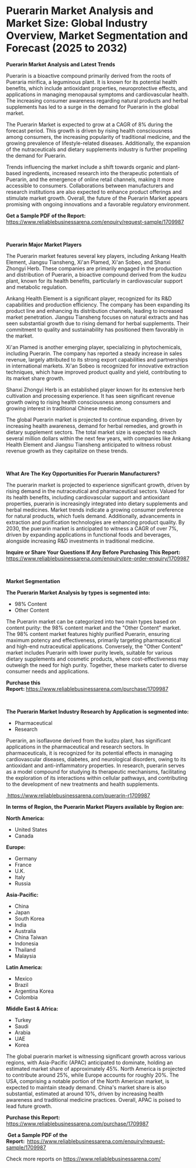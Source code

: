 <p><h1>Puerarin Market Analysis and Market Size: Global Industry Overview, Market Segmentation and Forecast (2025 to 2032)</h1></p><p><strong>Puerarin Market Analysis and Latest Trends</strong></p>
<p><p>Puerarin is a bioactive compound primarily derived from the roots of Pueraria mirifica, a leguminous plant. It is known for its potential health benefits, which include antioxidant properties, neuroprotective effects, and applications in managing menopausal symptoms and cardiovascular health. The increasing consumer awareness regarding natural products and herbal supplements has led to a surge in the demand for Puerarin in the global market.</p><p>The Puerarin Market is expected to grow at a CAGR of 8% during the forecast period. This growth is driven by rising health consciousness among consumers, the increasing popularity of traditional medicine, and the growing prevalence of lifestyle-related diseases. Additionally, the expansion of the nutraceuticals and dietary supplements industry is further propelling the demand for Puerarin. </p><p>Trends influencing the market include a shift towards organic and plant-based ingredients, increased research into the therapeutic potentials of Puerarin, and the emergence of online retail channels, making it more accessible to consumers. Collaborations between manufacturers and research institutions are also expected to enhance product offerings and stimulate market growth. Overall, the future of the Puerarin Market appears promising with ongoing innovations and a favorable regulatory environment.</p></p>
<p><strong>Get a Sample PDF of the Report:&nbsp;</strong> <a href="https://www.reliablebusinessarena.com/enquiry/request-sample/1709987?utm_campaign=3118&utm_medium=2&utm_source=Github&utm_content=ia&utm_term=08032025&utm_id=puerarin">https://www.reliablebusinessarena.com/enquiry/request-sample/1709987</a></p>
<p>&nbsp;</p>
<p><strong>Puerarin Major Market Players</strong></p>
<p><p>The Puerarin market features several key players, including Ankang Health Element, Jiangsu Tiansheng, Xi'an Plamed, Xi'an Sobeo, and Shanxi Zhongyi Herb. These companies are primarily engaged in the production and distribution of Puerarin, a bioactive compound derived from the kudzu plant, known for its health benefits, particularly in cardiovascular support and metabolic regulation.</p><p>Ankang Health Element is a significant player, recognized for its R&D capabilities and production efficiency. The company has been expanding its product line and enhancing its distribution channels, leading to increased market penetration. Jiangsu Tiansheng focuses on natural extracts and has seen substantial growth due to rising demand for herbal supplements. Their commitment to quality and sustainability has positioned them favorably in the market.</p><p>Xi'an Plamed is another emerging player, specializing in phytochemicals, including Puerarin. The company has reported a steady increase in sales revenue, largely attributed to its strong export capabilities and partnerships in international markets. Xi'an Sobeo is recognized for innovative extraction techniques, which have improved product quality and yield, contributing to its market share growth.</p><p>Shanxi Zhongyi Herb is an established player known for its extensive herb cultivation and processing experience. It has seen significant revenue growth owing to rising health consciousness among consumers and growing interest in traditional Chinese medicine.</p><p>The global Puerarin market is projected to continue expanding, driven by increasing health awareness, demand for herbal remedies, and growth in dietary supplement sectors. The total market size is expected to reach several million dollars within the next few years, with companies like Ankang Health Element and Jiangsu Tiansheng anticipated to witness robust revenue growth as they capitalize on these trends.</p></p>
<p>&nbsp;</p>
<p><strong>What Are The Key Opportunities For Puerarin Manufacturers?</strong></p>
<p><p>The puerarin market is projected to experience significant growth, driven by rising demand in the nutraceutical and pharmaceutical sectors. Valued for its health benefits, including cardiovascular support and antioxidant properties, puerarin is increasingly integrated into dietary supplements and herbal medicines. Market trends indicate a growing consumer preference for natural products, which fuels demand. Additionally, advancements in extraction and purification technologies are enhancing product quality. By 2030, the puerarin market is anticipated to witness a CAGR of over 7%, driven by expanding applications in functional foods and beverages, alongside increasing R&D investments in traditional medicine.</p></p>
<p><strong>Inquire or Share Your Questions If Any Before Purchasing This Report:</strong> <a href="https://www.reliablebusinessarena.com/enquiry/pre-order-enquiry/1709987?utm_campaign=3118&utm_medium=2&utm_source=Github&utm_content=ia&utm_term=08032025&utm_id=puerarin">https://www.reliablebusinessarena.com/enquiry/pre-order-enquiry/1709987</a></p>
<p>&nbsp;</p>
<p><strong>Market Segmentation</strong></p>
<p><strong>The Puerarin Market Analysis by types is segmented into:</strong></p>
<p><ul><li>98% Content</li><li>Other Content</li></ul></p>
<p><p>The Puerarin market can be categorized into two main types based on content purity: the 98% content market and the "Other Content" market. The 98% content market features highly purified Puerarin, ensuring maximum potency and effectiveness, primarily targeting pharmaceutical and high-end nutraceutical applications. Conversely, the "Other Content" market includes Puerarin with lower purity levels, suitable for various dietary supplements and cosmetic products, where cost-effectiveness may outweigh the need for high purity. Together, these markets cater to diverse consumer needs and applications.</p></p>
<p><strong>Purchase this Report:&nbsp;</strong><a href="https://www.reliablebusinessarena.com/purchase/1709987?utm_campaign=3118&utm_medium=2&utm_source=Github&utm_content=ia&utm_term=08032025&utm_id=puerarin">https://www.reliablebusinessarena.com/purchase/1709987</a></p>
<p>&nbsp;</p>
<p><strong>The Puerarin Market Industry Research by Application is segmented into:</strong></p>
<p><ul><li>Pharmaceutical</li><li>Research</li></ul></p>
<p><p>Puerarin, an isoflavone derived from the kudzu plant, has significant applications in the pharmaceutical and research sectors. In pharmaceuticals, it is recognized for its potential effects in managing cardiovascular diseases, diabetes, and neurological disorders, owing to its antioxidant and anti-inflammatory properties. In research, puerarin serves as a model compound for studying its therapeutic mechanisms, facilitating the exploration of its interactions within cellular pathways, and contributing to the development of new treatments and health supplements.</p></p>
<p><a href="https://www.reliablebusinessarena.com/puerarin-r1709987?utm_campaign=3118&utm_medium=2&utm_source=Github&utm_content=ia&utm_term=08032025&utm_id=puerarin">&nbsp;https://www.reliablebusinessarena.com/puerarin-r1709987</a></p>
<p><strong>In terms of Region, the Puerarin Market Players available by Region are:</strong></p>
<p>
    <p> <strong> North America: </strong>
        <ul>
            <li>United States</li>
            <li>Canada</li>
        </ul>
        </p> 
    <p> <strong> Europe: </strong>
        <ul>
            <li>Germany</li>
            <li>France</li>
            <li>U.K.</li>
            <li>Italy</li>
            <li>Russia</li>
        </ul>
        </p> 
    <p> <strong> Asia-Pacific: </strong>
        <ul>
            <li>China</li>
            <li>Japan</li>
            <li>South Korea</li>
            <li>India</li>
            <li>Australia</li>
            <li>China Taiwan</li>
            <li>Indonesia</li>
            <li>Thailand</li>
            <li>Malaysia</li>
        </ul>
        </p> 
    <p> <strong> Latin America: </strong>
        <ul>
            <li>Mexico</li>
            <li>Brazil</li>
            <li>Argentina Korea</li>
            <li>Colombia</li>
        </ul>
        </p> 
    <p> <strong> Middle East & Africa: </strong>
        <ul>
            <li>Turkey</li>
            <li>Saudi</li>
            <li>Arabia</li>
            <li>UAE</li>
            <li>Korea</li>
        </ul>
    </p>
    </p>
<p><p>The global puerarin market is witnessing significant growth across various regions, with Asia-Pacific (APAC) anticipated to dominate, holding an estimated market share of approximately 45%. North America is projected to contribute around 25%, while Europe accounts for roughly 20%. The USA, comprising a notable portion of the North American market, is expected to maintain steady demand. China's market share is also substantial, estimated at around 10%, driven by increasing health awareness and traditional medicine practices. Overall, APAC is poised to lead future growth.</p></p>
<p><strong>Purchase this Report: </strong><a href="https://www.reliablebusinessarena.com/purchase/1709987?utm_campaign=3118&utm_medium=2&utm_source=Github&utm_content=ia&utm_term=08032025&utm_id=puerarin">https://www.reliablebusinessarena.com/purchase/1709987</a></p>
<p>&nbsp;<strong>Get a Sample PDF of the Report:&nbsp;&nbsp;</strong><a href="https://www.reliablebusinessarena.com/enquiry/request-sample/1709987?utm_campaign=3118&utm_medium=2&utm_source=Github&utm_content=ia&utm_term=08032025&utm_id=puerarin">https://www.reliablebusinessarena.com/enquiry/request-sample/1709987</a></p>
<p><strong></strong></p>
<p>Check more reports on <a href="https://www.reliablebusinessarena.com/?utm_campaign=3118&utm_medium=2&utm_source=Github&utm_content=ia&utm_term=08032025&utm_id=puerarin">https://www.reliablebusinessarena.com/</a></p>